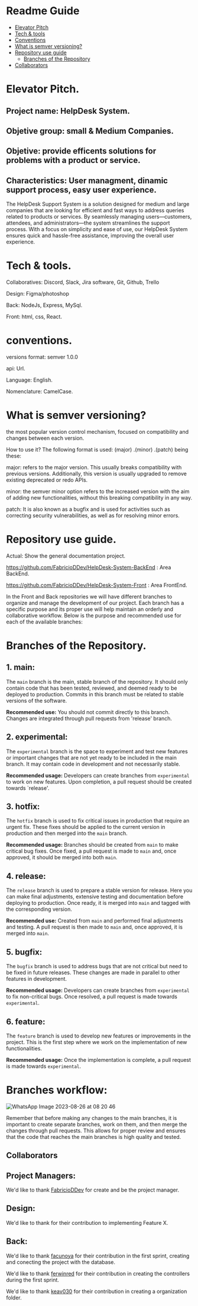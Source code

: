 # Readme Guide

- [Elevator Pitch](#elevator-pitch)
- [Tech & tools](#Tech-&-tools)
- [Conventions](#Conventions)
- [What is semver versioning?](#What-is-semver-versioning?)
- [Repository use guide](#Repository-use-guide)
  - [Branches of the Repository](#Branches-of-the-Repository)
- [Collaborators](#Collaborators)

# Elevator Pitch.
## Project name: HelpDesk System.
## Objetive group: small & Medium Companies.
## Objetive: provide efficents solutions for problems with a product or service.
## Characteristics: User managment, dinamic support process, easy user experience.

The HelpDesk Support System is a solution designed for medium and large companies that are looking for efficient and fast ways to address queries related to products or services. By seamlessly managing users—customers, attendees, and administrators—the system streamlines the support process. With a focus on simplicity and ease of use, our HelpDesk System ensures quick and hassle-free assistance, improving the overall user experience.

# Tech & tools.
 Collaboratives: Discord, Slack, Jira software, Git, Github, Trello
 
 Design: Figma/photoshop
 
 Back: NodeJs, Express, MySql.
 
 Front: html, css, React.

# conventions.
versions format: semver 1.0.0

api: Url.

Language: English.

Nomenclature: CamelCase.

# What is semver versioning?
the most popular version control mechanism, focused on compatibility and changes between each version.

How to use it?
The following format is used: (major) .(minor) .(patch) being these:

major: refers to the major version. This usually breaks compatibility with previous versions. Additionally, this version is usually upgraded to remove existing deprecated or redo APIs.

minor: the semver minor option refers to the increased version with the aim of adding new functionalities, without this breaking compatibility in any way.

patch: It is also known as a bugfix and is used for activities such as correcting security vulnerabilities, as well as for resolving minor errors.

# Repository use guide.
Actual: Show the general documentation project.

https://github.com/FabricioDDev/HelpDesk-System-BackEnd : Area BackEnd.

https://github.com/FabricioDDev/HelpDesk-System-Front : Area FrontEnd.

In the Front and Back repositories we will have different branches to organize and manage the development of our project. Each branch has a specific purpose and its proper use will help maintain an orderly and collaborative workflow. Below is the purpose and recommended use for each of the available branches:

# Branches of the Repository.

## 1. **main:**
The `main` branch is the main, stable branch of the repository. It should only contain code that has been tested, reviewed, and deemed ready to be deployed to production. Commits in this branch must be related to stable versions of the software.

**Recommended use:** You should not commit directly to this branch. Changes are integrated through pull requests from 'release' branch.

## 2. **experimental:**
The `experimental` branch is the space to experiment and test new features or important changes that are not yet ready to be included in the main branch. It may contain code in development and not necessarily stable.

**Recommended usage:** Developers can create branches from `experimental` to work on new features. Upon completion, a pull request should be created towards `release'.

## 3. **hotfix:**
The `hotfix` branch is used to fix critical issues in production that require an urgent fix. These fixes should be applied to the current version in production and then merged into the `main` branch.

**Recommended usage:** Branches should be created from `main` to make critical bug fixes. Once fixed, a pull request is made to `main` and, once approved, it should be merged into both `main`.

## 4. **release:**
The `release` branch is used to prepare a stable version for release. Here you can make final adjustments, extensive testing and documentation before deploying to production. Once ready, it is merged into `main` and tagged with the corresponding version.

**Recommended use:** Created from `main` and performed final adjustments and testing. A pull request is then made to `main` and, once approved, it is merged into `main`.

## 5. **bugfix:**
The `bugfix` branch is used to address bugs that are not critical but need to be fixed in future releases. These changes are made in parallel to other features in development.

**Recommended usage:** Developers can create branches from `experimental` to fix non-critical bugs. Once resolved, a pull request is made towards `experimental`.

## 6. **feature:**
The `feature` branch is used to develop new features or improvements in the project. This is the first step where we work on the implementation of new functionalities.

**Recommended usage:** Once the implementation is complete, a pull request is made towards `experimental`.

# Branches workflow:
![WhatsApp Image 2023-08-26 at 08 20 46](https://github.com/FabricioDDev/HelpDesk-System-Docs/assets/111092778/af8cd00c-62ab-499a-b511-28216e655b29)

Remember that before making any changes to the main branches, it is important to create separate branches, work on them, and then merge the changes through pull requests. This allows for proper review and ensures that the code that reaches the main branches is high quality and tested.

## Collaborators
## Project Managers:
We'd like to thank [FabricioDDev](https://github.com/FabricioDDev) for create and be the project manager.
## Design: 
We'd like to thank []() for their contribution to implementing Feature X.
## Back:
We'd like to thank [facunoya](https://github.com/facunoya) for their contribution in the first sprint, creating and conecting the project with the database.

We'd like to thank [ferwinred](/ferwinred) for their contribution in creating the controllers during the first sprint.

We'd like to thank [keav030](https://github.com/keav030) for their contribution in creating a organization folder.
